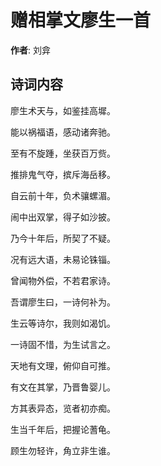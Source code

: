 # 赠相掌文廖生一首

**作者**: 刘弇

## 诗词内容

廖生术天与，如鉴挂高墀。

能以祸福语，感动诸奔驰。

至有不旋踵，坐获百万赀。

推排鬼气夺，摈斥海岳移。

自云前十年，负术骧螺湄。

闹中出双掌，得子如沙披。

乃今十年后，所契了不疑。

况有远大语，未易论铢锱。

曾闻物外偿，不若君家诗。

吾谓廖生曰，一诗何补为。

生云等诗尔，我则如渴饥。

一诗固不惜，为生试言之。

天地有文理，俯仰自可推。

有文在其掌，乃晋鲁婴儿。

方其表异态，览者初亦痴。

生当千年后，把握论蓍龟。

顾生勿轻许，角立非生谁。

